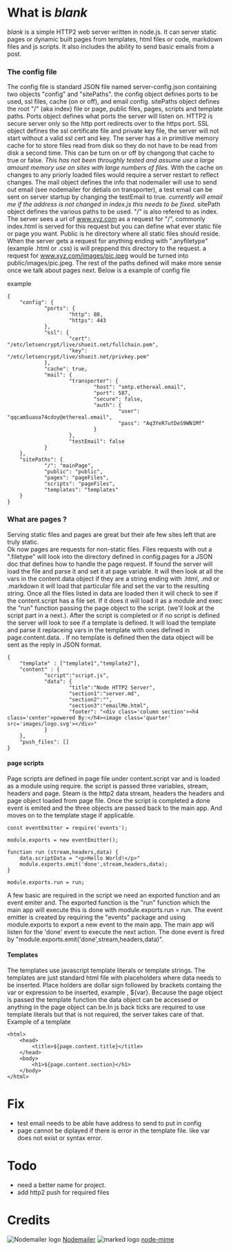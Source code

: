 # What is *blank*
*blank* is a simple HTTP2 web server written in node.js. It can server static pages or dynamic built pages from templates, html files or code, markdown files and js scripts.  It also includes the ability to send basic emails from a post. 

### The config file
The config file is standard JSON file named server-config.json containing two objects "config" and "sitePaths".  the config object defines ports to be used, ssl files, cache (on or off), and email config. sitePaths object defines the root "/" (aka index) file or page, public files, pages, scripts and template paths. Ports object defines what ports the server will listen on. HTTP2 is secure server only so the http port redirects over to the https port. SSL object defines the ssl certificate file and private key file, the server will not start without a valid ssl cert and key. The server has a in primitive  memory cache for to store files read from disk so they do not have to be read from disk a second time. This can be turn on or off by changong that cache to true or false. *This has not been throughly tested and assume use a large amount memory use on sites with large numbers of files.* With the cache on changes to any priorly loaded files would require a server restart to reflect changes.  The mail object defines the info that nodemailer will use to send out email (see nodemailer for detials on transporter), a test email can be sent on server startup by changing the testEmail to true. *currently will email me if the address is not changed in index.js this needs to be fixed.* 
sitePath object defines the various paths to be used. "/" is also refered to as index. The server sees a url of www.xyz.com as a request for "/", commonly index.html is served for this request but you can define what ever static file or page you want. Public is he directory where all static files should reside. When the server gets a request for anything ending with ".anyfiletype" (example .html or .css) is will preppend this directory to the request. a request for www.xyz.com/images/pic.jpeg would be turned into public/images/pic.jpeg. The rest of the paths defined will make more sense once we talk about pages next. Below is a example of config file  
 
example
   
	{
        "config": {
                "ports": {
                        "http": 80,
                        "https": 443
                },
                "ssl": {
                        "cert": "/etc/letsencrypt/live/shueit.net/fullchain.pem",
                        "key": "/etc/letsencrypt/live/shueit.net/privkey.pem"
                },
                "cache": true,
                "mail": {
                        "transporter": {
                                "host": "smtp.ethereal.email",
                                "port": 587,
                                "secure": false,
                                "auth": {
                                        "user": "qqcam5uaoa74cdoy@ethereal.email",
                                        "pass": "Aq3YeR7utDeS9WN1Mf"
                                }
                        },
                        "testEmail": false
                }
        },
        "sitePaths": {
                "/": "mainPage",
                "public": "public",
                "pages": "pageFiles",
                "scripts": "pageFiles",
                "templates": "templates"
        }
	}
	
### What are pages ?
Serving static files and pages are great but their afe few sites left that are truly static.   
Ok now pages are requests for non-static files. Files requests with out a ".filetype" will look into the directory defined in config.pages for a JSON doc that defines how to handle the page request. If found the server will load the file and parse it and set it at page variable. It will then look at all the vars in the content.data object if they are a string ending with .html, .md or .markdown it will load that particular file and set the var to the resulting string. Once all the files listed in data are loaded then it will check to see if the content.script has a file set. If it does it will load it as a module and exec the "run" function passing the page object to the script. (we'll look at the script part in a next.). After the script is completed or if no script is defined the server will look to see if a template is defined. It will load the template and parse it replaceing vars in the template with ones defined in page.content.data. . If no template is defined then the data object will be sent as the reply in JSON format. 

	{
        "template" : ["template1","template2"],
        "content" : {
                "script":"script.js",
                "data": {
                        "title":"Node HTTP2 Server",
                        "section1":"server.md",
                        "section2":"",
                        "section3":"emailMe.html",
                        "footer": "<div class='column section'><h4 class='center'>powered By:</h4><image class='quarter' src='images/logo.svg'></div>"
                }
        },
        "push_files": []
	}

#### page scripts 
Page scripts are defined in page file under content.script var and is loaded as a module using require. the script is passed three variables, stream, headers and page. Steam is the http2 data stream, headers the headers and page object loaded from page file. Once the script is completed a done event is emited and the three objects are passed back to the main app. And moves on to the template stage if applicable. 

	const eventEmitter = require('events');

	module.exports = new eventEmitter();

	function run (stream,headers,data) {
		data.scriptData = "<p>Hello World!</p>"
		module.exports.emit('done',stream,headers,data);
	}

	module.exports.run = run;

A few basic are required in the script we need an exported function and an event emiter and. The exported function is the "run" function which the main app will execute this is done with module.exports.run = run. The event emitter is created by requiring the "events" package and using module.exports to export a new event to the main app. The main app will listen for the 'done' event to execute the next action. The done event is fired by "module.exports.emit('done',stream,headers,data)".

#### Templates
The templates use javascript template literals or template strings. The templates are just standard html file with placeholders where data needs to be inserted. Place holders are dollar sign followed by brackets containg the var or expression to be inserted, example , ${var}. Because the page object is passed the template function the data object can be accessed or anything in the page object can be.In js back ticks are required to use template literals but that is not required, the server takes care of that. Example of a template 

	<html>
		<head>
			<title>${page.content.title}</title>
		</head>
		<body>
			<h1>${page.content.section}</h1>
		</body>
	</html>

# Fix
- test email needs to be able have address to send to put in config
- page cannot be diplayed if there is error in the template file. like var does not exist or syntax error. 
# Todo
- need a better name for project. 
- add http2 push for required files
# Credits
![Nodemailer logo](https://nodemailer.com/nm_logo_200x136.png) [Nodemailer](https://nodemailer.com/about/)
![marked logo](https://marked.js.org/img/logo-black.svg)
[node-mime](https://github.com/broofa/node-mime)
